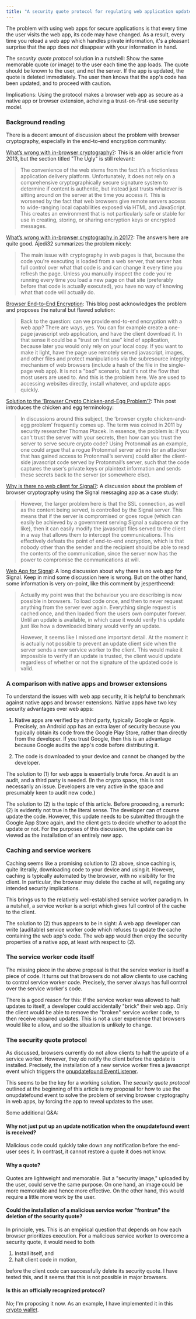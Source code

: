 ```yaml
---
title: "A security quote protocol for regulating web application updates"
---
```


The problem with using web apps for secure applications is that every time the user visits the web app, its code may have changed. As a result, every time you reload a web app which handles private information, it's a pleasant surprise that the app does _not_ disappear with your information in hand.

The _security quote protocol_ solution in a nutshell: Show the same memorable quote (or image) to the user each time the app loads. The quote should be known to the user, and not the server. If the app is updated, the quote is deleted immediately. The user then knows that the app's code has been updated, and to proceed with caution.

Implications: Using the protocol makes a browser web app as secure as a native app or browser extension, acheiving a trust-on-first-use security model.



### Background reading

There is a decent amount of discussion about the problem with browser cryptography, especially in the end-to-end encryption community:

[What’s wrong with in-browser cryptography?](https://tonyarcieri.com/whats-wrong-with-webcrypto]): This is an older article from 2013, but the section titled "The Ugly" is still relevant:

> The convenience of the web stems from the fact it’s a frictionless application delivery platform. Unfortunately, it does not rely on a comprehensive cryptographically secure signature system to determine if content is authentic, but instead just trusts whatever is sitting around on the server at the time you access it. This is worsened by the fact that web browsers give remote servers access to wide-ranging local capabilities exposed via HTML and JavaScript. This creates an environment that is not particularly safe or stable for use in creating, storing, or sharing encryption keys or encrypted messages.

[What’s wrong with in-browser cryptography in 2017?](https://security.stackexchange.com/questions/173620/what-s-wrong-with-in-browser-cryptography-in-2017): The answers here are quite good. Ajedi32 summarizes the problem nicely:

> The main issue with cryptography in web pages is that, because the code you're executing is loaded from a web server, that server has full control over what that code is and can change it every time you refresh the page. Unless you manually inspect the code you're running every time you load a new page on that site (preferably before that code is actually executed), you have no way of knowing what that code will actually do.

[Browser End-to-End Encryption](https://www.cryptologie.net/article/460/browser-end-to-end-encryption/): This blog post acknowledges the problem and proposes the natural but flawed solution:

> Back to the question: can we provide end-to-end encryption with a web app? There are ways, yes. You can for example create a one-page javascript web application, and have the client download it. In that sense it could be a "trust on first use" kind of application, because later you would only rely on your local copy. If you want to make it light, have the page use remotely served javascript, images, and other files and protect manipulations via the subresource integrity mechanism of web browsers (include a hash of the file in the single-page web app). It is not a "bad" scenario, but it's not the flow that most users are used to. And this is the problem here. We are used to accessing websites directly, install whatever, and update apps quickly.

[Solution to the ‘Browser Crypto Chicken-and-Egg Problem’?](https://security.stackexchange.com/questions/238441/solution-to-the-browser-crypto-chicken-and-egg-problem): This post introduces the chicken and egg terminology:

> In discussions around this subject, the ‘browser crypto chicken-and-egg problem’ frequently comes up. The term was coined in 2011 by security researcher Thomas Ptacek. In essence, the problem is: if you can't trust the server with your secrets, then how can you trust the server to serve secure crypto code? Using Protonmail as an example, one could argue that a rogue Protonmail server admin (or an attacker that has gained access to Protonmail’s servers) could alter the client-side javascript code served by Protonmail’s server, such that the code captures the user’s private keys or plaintext information and sends these secrets back to the server (or somewhere else).

[Why is there no web client for Signal?](https://security.stackexchange.com/questions/238011/why-is-there-no-web-client-for-signal): A discussion about the problem of browser cryptography using the Signal messaging app as a case study:

> However, the larger problem here is that the SSL connection, as well as the content being served, is controlled by the Signal server. This means that if the server is compromised or goes rogue (which can easily be achieved by a government serving Signal a subpoena or the like), then it can easily modify the javascript files served to the client in a way that allows them to intercept the communications. This effectively defeats the point of end-to-end encryption, which is that nobody other than the sender and the recipient should be able to read the contents of the communication, since the server now has the power to compromise the communications at will.

[Web App for Signal](https://community.signalusers.org/t/web-app-for-signal/1272): A long discussion about why there is no web app for Signal. Keep in mind some discussion here is wrong. But on the other hand, some information is very on-point, like this comment by jespertheend:

> Actually my point was that the behaviour you are describing is now possible in browsers. To load code once, and then to never request anything from the server ever again. Everything single request is cached once, and then loaded from the users own computer forever. Until an update is available, in which case it would verify this update just like how a downloaded binary would verify an update. 
> 
> However, it seems like I missed one important detail. At the moment it is actually not possible to prevent an update client side when the server sends a new service worker to the client. This would make it impossible to verify if an update is trusted, the client would update regardless of whether or not the signature of the updated code is valid.

### A comparison with native apps and browser extensions

To understand the issues with web app security, it is helpful to benchmark against native apps and browser extensions. Native apps have two key security advantages over web apps:

1. Native apps are verified by a third party, typically Google or Apple. Precisely, an Android app has an extra layer of security because you typically obtain its code from the Google Play Store, rather than directly from the developer. If you trust Google, then this is an advantage because Google audits the app's code before distributing it.

2. The code is downloaded to your device and cannot be changed by the developer.

The solution to (1) for web apps is essentially brute force. An audit is an audit, and a third party is needed. (In the crypto space, this is not necessarily an issue. Developers are very active in the space and presumably keen to audit new code.)

The solution to (2) is the topic of this article. Before proceeding, a remark: (2) is evidently not true in the literal sense. The developer can of course update the code. However, this update needs to be submitted through the Google App Store again, and the client gets to decide whether to adopt the update or not. For the purposes of this discussion, the update can be viewed as the installation of an entirely new app.

### Caching and service workers

Caching seems like a promising solution to (2) above, since caching is, quite literally, downloading code to your device and using it. However, caching is typically automated by the browser, with no visibility for the client. In particular, the browser may delete the cache at will, negating any intended security implications. 

This brings us to the relatively well-established service worker paradigm. In a nutshell, a service worker is a script which gives full control of the cache to the client.

The solution to (2) thus appears to be in sight: A web app developer can write (auditable) service worker code which refuses to update the cache containing the web app's code. The web app would then enjoy the security properties of a native app, at least with respect to (2).

### The service worker code itself

The missing piece in the above proposal is that the service worker is itself a piece of code. It turns out that browsers do not allow clients to use caching to control service worker code. Precisely, the server always has full control over the service worker's code.

There is a good reason for this: If the service worker was allowed to halt updates to itself, a developer could accidentally "brick" their web app. Only the client would be able to remove the "broken" service worker code, to then receive repaired updates. This is not a user experience that browsers would like to allow, and so the situation is unlikely to change.


### The security quote protocol

As discussed, browsers currently do not allow clients to halt the update of a service worker. However, they _do_ notify the client before the update is installed. Precisely, the installation of a new service worker fires a javascript event which triggers the [onupdatefound EventListener](https://developer.mozilla.org/en-US/docs/Web/API/ServiceWorkerRegistration/onupdatefound). 

This seems to be the key for a working solution. The _security quote protocol_ outlined at the beginning of this article is my proposal for how to use the onupdatefound event to solve the problem of serving browser cryptography in web apps, by forcing the app to reveal updates to the user.

Some additional Q&A:

#### Why not just put up an update notification when the onupdatefound event is received?

Malicious code could quickly take down any notification before the end-user sees it. In contrast, it cannot restore a quote it does not know.

#### Why a quote?

Quotes are lightweight and memorable. But a "security image," uploaded by the user, could serve the same purpose. On one hand, an image could be more memorable and hence more effective. On the other hand, this would require a little more work by the user.

#### Could the installation of a malicious service worker "frontrun" the deletion of the security quote?

In principle, yes. This is an empirical question that depends on how each browser prioritizes execution. For a malicious service worker to overcome a security quote, it would need to both

1. Install itself, and
2. halt client code in motion,

before the client code can successfully delete its security quote. I have tested this, and it seems that this is not possible in major browsers.

#### Is this an officially recognized protocol?

No; I'm proposing it now. As an example, I have implemented it in this [crypto wallet](https://warashibetrader.github.io/crypto/wallet).
